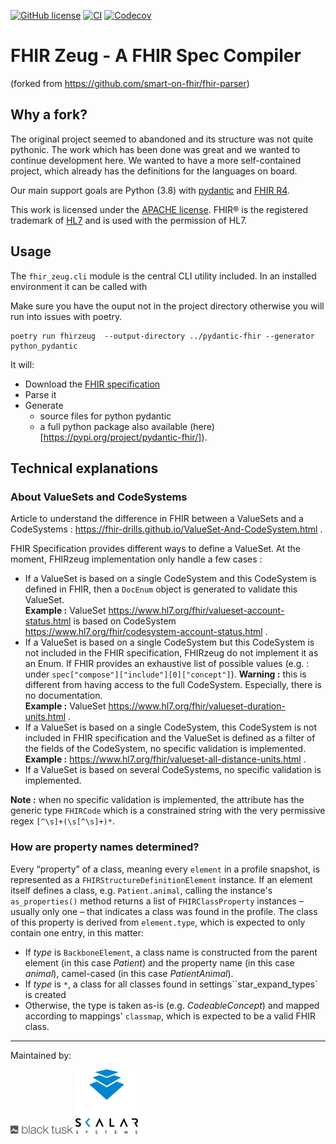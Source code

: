 [![GitHub license](https://img.shields.io/github/license/skalarsystems/fhirzeug.svg)](./LICENSE.txt)
[![CI](https://github.com/skalarsystems/fhirzeug/workflows/CI/badge.svg)](https://github.com/skalarsystems/fhirzeug/actions?query=workflow%3ACI)
[![Codecov](https://codecov.io/gh/skalarsystems/fhirzeug/branch/master/graphs/badge.svg?branch=master)](https://codecov.io/gh/skalarsystems/fhirzeug/branch/master)

# FHIR Zeug - A FHIR Spec Compiler

(forked from https://github.com/smart-on-fhir/fhir-parser)

## Why a fork?

The original project seemed to abandoned and its structure was not quite pythonic. The work which
has been done was great and we wanted to continue development here. We wanted to have a more
self-contained project, which already has the definitions for the languages on board.

Our main support goals are Python (3.8) with [pydantic](https://github.com/samuelcolvin/pydantic/)
and [FHIR R4](https://hl7.org/fhir/R4/).

This work is licensed under the [APACHE license][license].
FHIR® is the registered trademark of [HL7](http://hl7.org) and is used with the permission of HL7.

## Usage

The `fhir_zeug.cli` module is the central CLI utility included. In an installed environment it can
be called with

Make sure you have the ouput not in the project directory otherwise you will run into issues with
poetry.

```
poetry run fhirzeug  --output-directory ../pydantic-fhir --generator python_pydantic
```

It will:

- Download the [FHIR specification][fhir]
- Parse it
- Generate
  - source files for python pydantic
  - a full python package also available (here)[https://pypi.org/project/pydantic-fhir/]).

## Technical explanations

### About ValueSets and CodeSystems

Article to understand the difference in FHIR between a ValueSets and a CodeSystems : https://fhir-drills.github.io/ValueSet-And-CodeSystem.html .

FHIR Specification provides different ways to define a ValueSet. At the moment, FHIRzeug implementation only handle a few cases :

- If a ValueSet is based on a single CodeSystem and this CodeSystem is defined in FHIR, then a `DocEnum` object is generated to validate this ValueSet.  
  **Example :** ValueSet https://www.hl7.org/fhir/valueset-account-status.html is based on CodeSystem https://www.hl7.org/fhir/codesystem-account-status.html .
- If a ValueSet is based on a single CodeSystem but this CodeSystem is not included in the FHIR specification, FHIRzeug do not implement it as an Enum. If FHIR provides an exhaustive list of possible values (e.g. : under `spec["compose"]["include"][0]["concept"]`).
  **Warning :** this is different from having access to the full CodeSystem. Especially, there is no documentation.  
  **Example :** ValueSet https://www.hl7.org/fhir/valueset-duration-units.html .
- If a ValueSet is based on a single CodeSystem, this CodeSystem is not included in FHIR specification and the ValueSet is defined as a filter of the fields of the CodeSystem, no specific validation is implemented.  
  **Example :** https://www.hl7.org/fhir/valueset-all-distance-units.html .
- If a ValueSet is based on several CodeSystems, no specific validation is implemented.

**Note :** when no specific validation is implemented, the attribute has the generic type `FHIRCode` which is a constrained string with the very permissive regex `[^\s]+(\s[^\s]+)*`.

### How are property names determined?

Every “property” of a class, meaning every `element` in a profile snapshot, is represented as a `FHIRStructureDefinitionElement` instance.
If an element itself defines a class, e.g. `Patient.animal`, calling the instance's `as_properties()` method returns a list of `FHIRClassProperty` instances – usually only one – that indicates a class was found in the profile.
The class of this property is derived from `element.type`, which is expected to only contain one entry, in this matter:

- If _type_ is `BackboneElement`, a class name is constructed from the parent element (in this case _Patient_) and the property name (in this case _animal_), camel-cased (in this case _PatientAnimal_).
- If _type_ is `*`, a class for all classes found in settings``star_expand_types` is created
- Otherwise, the type is taken as-is (e.g. _CodeableConcept_) and mapped according to mappings' `classmap`, which is expected to be a valid FHIR class.

[license]: ./LICENSE.txt
[hl7]: http://hl7.org/
[fhir]: http://www.hl7.org/implement/standards/fhir/
[jinja]: http://jinja.pocoo.org/

---

Maintained by:

![BlackTusk](.logos/blacktusk.png)
![Skalar Systems](.logos/skalar-systems.png)
